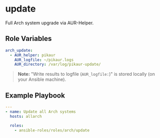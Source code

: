 # update

Full Arch system upgrade via AUR-Helper.

## Role Variables

```yaml
arch_update:
  - AUR_helper: pikaur
    AUR_logfile: ~/pikaur.logs
    AUR_directory: /var/log/pikaur-update/
```

> **Note:** "Write results to logfile (`AUR_logfile:`)" is stored locally (on
> your Ansible machine).

## Example Playbook

```yaml
---
- name: Update all Arch systems
  hosts: allarch

  roles:
    - ansible-roles/roles/arch/update
```

